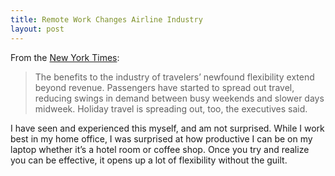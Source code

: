 ```yaml
---
title: Remote Work Changes Airline Industry
layout: post
---
```

From the [New York Times](https://www.nytimes.com/2022/10/21/business/airlines-flex-work-travel.html?unlocked_article_code=k8VMNryJnI3-JS7WMJizkeTgA2w3-EcnVXFePWZFypv66gweA2oDPkhVFwdVCdL3Z7wgoCyFi3GEhIGzExO6J1s87zXCUMR15N3SzmxTF4d3uASEhnGB_QrTWzYxK5Xn7AIAtz-saqozZ3SBp_AJ1nd0xZTGyLWeDE-Jazgl0ltI5w9TDshMSAmITeGRxjdB_hOGvQyNblsfNBLZA6eHDXizppGt1bmC1K_G_vspGcDcnFGRgUq81y8_QPRZuJpvsoeeuaJJhsHh0y6lV3lwi_rVLHA42XAIBUrliCV8BfmvJsbb5ssds3YLndto-tuOrAX7rxSiUcV8eXiZhEbGbn_uf80&smid=share-url):
> The benefits to the industry of travelers’ newfound flexibility extend beyond revenue. Passengers have started to spread out travel, reducing swings in demand between busy weekends and slower days midweek. Holiday travel is spreading out, too, the executives said.

I have seen and experienced this myself, and am not surprised. While I work best in my home office, I was surprised at how productive I can be on my laptop whether it’s a hotel room or coffee shop. Once you try and realize you can be effective, it opens up a lot of flexibility without the guilt.
